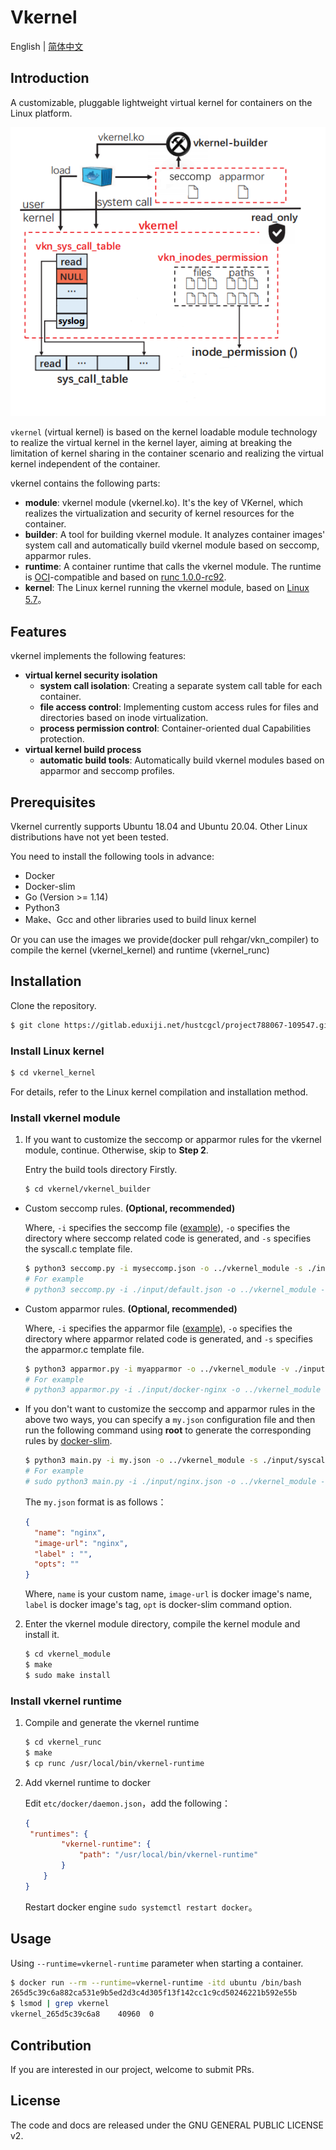 # Vkernel

English | [简体中文](../README.md)

## Introduction

A customizable, pluggable lightweight virtual kernel for containers on the Linux platform.

![vkernel architecture](images/architecture.png)

`vkernel` (virtual kernel) is based on the kernel loadable module technology to realize the virtual kernel in the kernel layer, aiming at breaking the limitation of kernel sharing in the container scenario and realizing the virtual kernel independent of the container.

vkernel contains the following parts:

- **module**: vkernel module (vkernel.ko). It's the key of VKernel, which realizes the virtualization and security of kernel resources for the container.
- **builder**: A tool for building vkernel module. It analyzes container images' system call and automatically build vkernel module based on seccomp, apparmor rules.
- **runtime**: A container runtime that calls the vkernel module. The runtime is [OCI](https://github.com/opencontainers/runtime-spec)-compatible and based on [runc 1.0.0-rc92](https://github.com/opencontainers/runc/tree/v1.0.0-rc92).
- **kernel**: The Linux kernel running the vkernel module, based on [Linux 5.7](https://github.com/torvalds/linux/tree/v5.7)。

## Features

vkernel implements the following features:

- **virtual kernel security isolation**
  - **system call isolation**: Creating a separate system call table for each container.
  - **file access control**: Implementing custom access rules for files and directories based on inode virtualization.
  - **process permission control**: Container-oriented dual Capabilities protection.
- **virtual kernel build process**
  - **automatic build tools**: Automatically build vkernel modules based on apparmor and seccomp profiles.

## Prerequisites

Vkernel currently supports Ubuntu 18.04 and Ubuntu 20.04. Other Linux distributions have not yet been tested.

You need to install the following tools in advance:

- Docker
- Docker-slim
- Go (Version >= 1.14)
- Python3
- Make、Gcc and other libraries used to build linux kernel

Or you can use the images we provide(docker pull rehgar/vkn_compiler) to compile the kernel (vkernel_kernel) and runtime (vkernel_runc)
## Installation

Clone the repository.

```bash
$ git clone https://gitlab.eduxiji.net/hustcgcl/project788067-109547.git
```

### Install Linux kernel

```bash
$ cd vkernel_kernel
```

For details, refer to the Linux kernel compilation and installation method.

### Install vkernel module

1. If you want to customize the seccomp or apparmor rules for the vkernel module, continue. Otherwise, skip to **Step 2**.

   Entry the build tools directory Firstly.

   ```bash
   $ cd vkernel/vkernel_builder
   ```

- Custom seccomp rules. **(Optional, recommended)**

  Where, `-i` specifies the seccomp file ([example](https://github.com/moby/moby/blob/master/profiles/seccomp/default.json)), `-o` specifies the directory where seccomp related code is generated, and `-s` specifies the syscall.c template file.

  ```bash
  $ python3 seccomp.py -i myseccomp.json -o ../vkernel_module -s ./input/syscall.c
  # For example
  # python3 seccomp.py -i ./input/default.json -o ../vkernel_module -s ./input/syscall.c
  ```

- Custom apparmor rules. **(Optional, recommended)**

  Where, `-i` specifies the apparmor file ([example](https://github.com/moby/moby/blob/master/profiles/apparmor/template.go)), `-o` specifies the directory where apparmor related code is generated, and `-s` specifies the apparmor.c template file.

  ```bash
  $ python3 apparmor.py -i myapparmor -o ../vkernel_module -v ./input/apparmor.c
  # For example
  # python3 apparmor.py -i ./input/docker-nginx -o ../vkernel_module -v ./input/apparmor.c
  ```

- If you don't want to customize the seccomp and apparmor rules in the above two ways, you can specify a `my.json` configuration file and then run the following command using **root** to generate the corresponding rules by [docker-slim](https://github.com/docker-slim/docker-slim).

  ```bash
  $ python3 main.py -i my.json -o ../vkernel_module -s ./input/syscall.c -v ./input/apparmor.c
  # For example
  # sudo python3 main.py -i ./input/nginx.json -o ../vkernel_module -s ./input/syscall.c -v ./input/apparmor.c
  ```

  The `my.json` format is as follows：

  ```json
  {
  	"name": "nginx",
  	"image-url": "nginx",
  	"label" : "",
  	"opts": ""
  }
  ```

  Where, `name` is your custom name, `image-url` is docker image's name, `label` is docker image's tag, `opt` is docker-slim command option.

2. Enter the vkernel module directory, compile the kernel module and install it.

   ```bash
   $ cd vkernel_module
   $ make
   $ sudo make install
   ```

### Install vkernel runtime

1. Compile and generate the vkernel runtime

   ```bash
   $ cd vkernel_runc
   $ make
   $ cp runc /usr/local/bin/vkernel-runtime
   ```

2. Add vkernel runtime to docker

   Edit `etc/docker/daemon.json`，add the following：

   ```json
   {
   	"runtimes": {
           "vkernel-runtime": {
               "path": "/usr/local/bin/vkernel-runtime"
           }
       }
   }
   ```

   Restart docker engine `sudo systemctl restart docker`。

## Usage

Using `--runtime=vkernel-runtime` parameter when starting a container.

```bash
$ docker run --rm --runtime=vkernel-runtime -itd ubuntu /bin/bash
265d5c39c6a882ca531e9b5ed2d3c4d305f13f142cc1c9cd50246221b592e55b
$ lsmod | grep vkernel
vkernel_265d5c39c6a8    40960  0
```

## Contribution

If you are interested in our project, welcome to submit PRs.

## License

The code and docs are released under the GNU GENERAL PUBLIC LICENSE v2.

